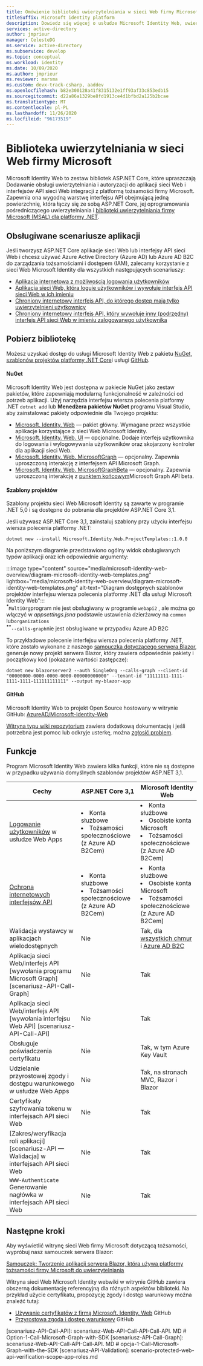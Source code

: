 ```yaml
---
title: Omówienie biblioteki uwierzytelniania w sieci Web firmy Microsoft
titleSuffix: Microsoft identity platform
description: Dowiedz się więcej o usłudze Microsoft Identity Web, uwierzytelnianiu i bibliotece autoryzacji dla ASP.NET Core aplikacji, które integrują się z Azure Active Directory, Azure AD B2C Microsoft Graph i innymi interfejsami API sieci Web.
services: active-directory
author: jmprieur
manager: CelesteDG
ms.service: active-directory
ms.subservice: develop
ms.topic: conceptual
ms.workload: identity
ms.date: 10/09/2020
ms.author: jmprieur
ms.reviewer: marsma
ms.custom: devx-track-csharp, aaddev
ms.openlocfilehash: b82e300128a41f8315132e1ff93af33c853edb15
ms.sourcegitcommit: d22a86a1329be8fd1913ce4d1bfbd2a125b2bcae
ms.translationtype: MT
ms.contentlocale: pl-PL
ms.lasthandoff: 11/26/2020
ms.locfileid: "96173519"
---
```

# <a name="microsoft-identity-web-authentication-library"></a>Biblioteka uwierzytelniania w sieci Web firmy Microsoft

Microsoft Identity Web to zestaw bibliotek ASP.NET Core, które upraszczają Dodawanie obsługi uwierzytelniania i autoryzacji do aplikacji sieci Web i interfejsów API sieci Web integracji z platformą tożsamości firmy Microsoft. Zapewnia ona wygodną warstwę interfejsu API obejmującą jedną powierzchnię, która łączy się ze sobą ASP.NET Core, jej oprogramowania pośredniczącego uwierzytelniania i [biblioteki uwierzytelniania firmy Microsoft (MSAL) dla platformy .NET](https://github.com/azuread/microsoft-authentication-library-for-dotnet).

## <a name="supported-application-scenarios"></a>Obsługiwane scenariusze aplikacji

Jeśli tworzysz ASP.NET Core aplikacje sieci Web lub interfejsy API sieci Web i chcesz używać Azure Active Directory (Azure AD) lub Azure AD B2C do zarządzania tożsamościami i dostępem (IAM), zalecamy korzystanie z sieci Web Microsoft Identity dla wszystkich następujących scenariuszy:

- [Aplikacja internetowa z możliwością logowania użytkowników](scenario-web-app-sign-user-overview.md)
- [Aplikacja sieci Web, która loguje użytkowników i wywołuje interfejs API sieci Web w ich imieniu](scenario-web-app-call-api-overview.md)
- [Chroniony internetowy interfejs API, do którego dostęp mają tylko uwierzytelnieni użytkownicy](scenario-protected-web-api-overview.md)
- [Chroniony internetowy interfejs API, który wywołuje inny (podrzędny) interfejs API sieci Web w imieniu zalogowanego użytkownika](scenario-web-api-call-api-overview.md)

## <a name="get-the-library"></a>Pobierz bibliotekę

Możesz uzyskać dostęp do usługi Microsoft Identity Web z pakietu [NuGet](#nuget), [szablonów projektów platformy .NET Core](#project-templates)i usługi [GitHub](#github).

#### <a name="nuget"></a>NuGet

Microsoft Identity Web jest dostępna w pakiecie NuGet jako zestaw pakietów, które zapewniają modularną funkcjonalność w zależności od potrzeb aplikacji. Użyj narzędzia interfejsu wiersza polecenia platformy .NET `dotnet add` lub **Menedżera pakietów NuGet** programu Visual Studio, aby zainstalować pakiety odpowiednie dla Twojego projektu:

- [Microsoft. Identity. Web](https://www.nuget.org/packages/Microsoft.Identity.Web) — pakiet główny. Wymagane przez wszystkie aplikacje korzystające z sieci Web Microsoft Identity.
- [Microsoft. Identity. Web. UI](https://www.nuget.org/packages/Microsoft.Identity.Web.UI) — opcjonalne. Dodaje interfejs użytkownika do logowania i wylogowywania użytkowników oraz skojarzony kontroler dla aplikacji sieci Web.
- [Microsoft. Identity. Web. MicrosoftGraph](https://www.nuget.org/packages/Microsoft.Identity.Web.MicrosoftGraph) — opcjonalny. Zapewnia uproszczoną interakcję z interfejsem API Microsoft Graph.
- [Microsoft. Identity. Web. MicrosoftGraphBeta](https://www.nuget.org/packages/Microsoft.Identity.Web.MicrosoftGraphBeta) — opcjonalny. Zapewnia uproszczoną interakcję z [punktem końcowym](/graph/api/overview?view=graph-rest-beta&preserve-view=true)Microsoft Graph API beta.

#### <a name="project-templates"></a>Szablony projektów

Szablony projektu sieci Web Microsoft Identity są zawarte w programie .NET 5,0 i są dostępne do pobrania dla projektów ASP.NET Core 3,1.

Jeśli używasz ASP.NET Core 3,1, zainstaluj szablony przy użyciu interfejsu wiersza polecenia platformy .NET:

```dotnetcli
dotnet new --install Microsoft.Identity.Web.ProjectTemplates::1.0.0
```

Na poniższym diagramie przedstawiono ogólny widok obsługiwanych typów aplikacji oraz ich odpowiednie argumenty:

:::image type="content" source="media/microsoft-identity-web-overview/diagram-microsoft-identity-web-templates.png" lightbox="media/microsoft-identity-web-overview/diagram-microsoft-identity-web-templates.png" alt-text="Diagram dostępnych szablonów projektów interfejsu wiersza polecenia platformy .NET dla usługi Microsoft Identity Web":::
<br /><sup><b>*</b></sup>`MultiOrg`program nie jest obsługiwany w programie `webapi2` , ale można go włączyć w *appsettings.jsna* podstawie ustawienia dzierżawcy na `common` lub`organizations`
<br /><sup><b>**</b></sup>`--calls-graph`nie jest obsługiwane w przypadku Azure AD B2C

To przykładowe polecenie interfejsu wiersza polecenia platformy .NET, które zostało wykonane z naszego [samouczka dotyczącego serwera Blazor](tutorial-blazor-server.md), generuje nowy projekt serwera Blazor, który zawiera odpowiednie pakiety i początkowy kod (pokazane wartości zastępcze):

```dotnetcli
dotnet new blazorserver2 --auth SingleOrg --calls-graph --client-id "00000000-0000-0000-0000-000000000000" --tenant-id "11111111-1111-1111-1111-111111111111" --output my-blazor-app
```

#### <a name="github"></a>GitHub

Microsoft Identity Web to projekt Open Source hostowany w witrynie GitHub: <a href="https://github.com/AzureAD/microsoft-identity-web" target="_blank">AzureAD/Microsoft-Identity-Web <span class="docon docon-navigate-external x-hidden-focus"></span> </a>

[Witryna typu wiki repozytorium](https://github.com/AzureAD/microsoft-identity-web/wiki) zawiera dodatkową dokumentację i jeśli potrzebna jest pomoc lub odkryje usterkę, można [zgłosić problem](https://github.com/AzureAD/microsoft-identity-web/issues).

## <a name="features"></a>Funkcje

Program Microsoft Identity Web zawiera kilka funkcji, które nie są dostępne w przypadku używania domyślnych szablonów projektów ASP.NET 3,1.

| Cechy                                                                                  | ASP.NET Core 3,1                                                     | Microsoft Identity Web                                                                                  |
|------------------------------------------------------------------------------------------|----------------------------------------------------------------------|---------------------------------------------------------------------------------------------------------|
| [Logowanie użytkowników](scenario-web-app-sign-user-app-configuration.md) w usłudze Web Apps             | <li>Konta służbowe<li>Tożsamości społecznościowe (z Azure AD B2Cem) | <li>Konta służbowe<li>Osobiste konta Microsoft<li>Tożsamości społecznościowe (z Azure AD B2Cem)     |
| [Ochrona internetowych interfejsów API](scenario-protected-web-api-app-configuration.md#microsoftidentityweb) | <li>Konta służbowe<li>Tożsamości społecznościowe (z Azure AD B2Cem) | <li>Konta służbowe<li>Osobiste konta Microsoft<li>Tożsamości społecznościowe (z Azure AD B2Cem)     |
| Walidacja wystawcy w aplikacjach wielodostępnych                                                   | Nie                                                                   | Tak, dla [wszystkich chmur](authentication-national-cloud.md) i [Azure AD B2C](../../active-directory-b2c/index.yml) |
| Aplikacja sieci Web/interfejs API [wywołania programu Microsoft Graph] [scenariusz-API-Call-Graph]                             | Nie                                                                   | Tak                                                                                                     |
| Aplikacja sieci Web/interfejs API [wywołania interfejsu Web API] [scenariusz-API-Call-API]                                       | Nie                                                                   | Tak                                                                                                     |
| Obsługuje poświadczenia certyfikatu                                                         | Nie                                                                   | Tak, w tym Azure Key Vault                                                                          |
| Udzielanie przyrostowej zgody i dostępu warunkowego w usłudze Web Apps                           | Nie                                                                   | Tak, na stronach MVC, Razor i Blazor                                                                    |
| Certyfikaty szyfrowania tokenu w interfejsach API sieci Web                                                | Nie                                                                   | Tak                                                                                                     |
| [Zakres/weryfikacja roli aplikacji] [scenariusz-API — Walidacja] w interfejsach API sieci Web                        | Nie                                                                   | Tak                                                                                                     |
| `WWW-Authenticate` Generowanie nagłówka w interfejsach API sieci Web                                         | Nie                                                                   | Tak                                                                                                     |

## <a name="next-steps"></a>Następne kroki

Aby wyświetlić witrynę sieci Web firmy Microsoft dotyczącą tożsamości, wypróbuj nasz samouczek serwera Blazor:

[Samouczek: Tworzenie aplikacji serwera Blazor, która używa platformy tożsamości firmy Microsoft do uwierzytelniania](tutorial-blazor-server.md)

Witryna sieci Web Microsoft Identity webwiki w witrynie GitHub zawiera obszerną dokumentację referencyjną dla różnych aspektów biblioteki. Na przykład użycie certyfikatu, propozycję zgody i dostęp warunkowy można znaleźć tutaj:

- <a href="https://github.com/AzureAD/microsoft-identity-web/wiki/Using-certificates" target="_blank">Używanie certyfikatów z firmą Microsoft. Identity. <span class="docon docon-navigate-external x-hidden-focus"></span> Web</a> GitHub
- <a href="https://github.com/AzureAD/microsoft-identity-web/wiki/Managing-incremental-consent-and-conditional-access" target="_blank">Przyrostowa zgoda i <span class="docon docon-navigate-external x-hidden-focus"></span> dostęp warunkowy</a> GitHub

<!-- LINKS -->
<!--  [miw-certs]: microsoft-identity-web-certificates.md  -->
<!--  [miw-certs-decrypt]: microsoft-identity-web-certificates.md#decryption-certificates  -->
<!--  [miw-inc-consent-ca-header]: microsoft-identity-web-consent-conditional-access.md#handling-incremental-consent-or-conditional-access-in-web-apis  -->
<!--  [miw-inc-consent-ca]: microsoft-identity-web-consent-conditional-access.md  -->
[scenariusz-API-Call-API]: scenariusz-Web-API-Call-API-Call-API. MD # Option-1-Call-Microsoft-Graph-with-SDK [scenariusz-API-Call-Graph]: scenariusz-Web-API-Call-API-Call-API. MD # opcja-1-Call-Microsoft-Graph-with-the-SDK [scenariusz-API-Validation]: scenario-protected-web-api-verification-scope-app-roles.md